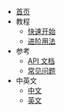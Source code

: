 - [首页](/)
- 教程
  - [快速开始](/zh-cn/guide/quickstart.md)
  - [进阶用法](/zh-cn/guide/advanced.md)
- 参考
  - [API 文档](/zh-cn/reference/api.md)
  - [常见问题](/zh-cn/reference/faq.md)
- 中英文
  - [中文](/zh-cn)
  - [英文](/en)
